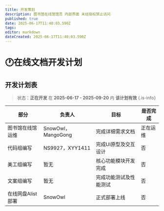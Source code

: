 ```yaml
---
title: 开发策划
description: 图书馆在线馆馆员 内部界面 未经授权禁止访问
published: true
date: 2025-06-17T11:40:03.590Z
tags: 
editor: markdown
dateCreated: 2025-06-17T11:40:03.590Z
---
```


# 🕐在线文档开发计划
## 开发计划表
> 状态：**正在开发** 在 **2025-06-17 - 2025-09-20** 内 **该计划有效**
{.is-info}


| 部分          | 负责人           | 目标                    |  是否完成                     |
| ------------- | ------------------ | ---------------------------- | ---------------------------- |
| 图书馆在线馆运维  | SnowOwl，MangoGong       | 完成详细需求文档             | 正在运维             |
| 代码组编写  | NS9927，XYY1411    | 完成UI原型及交互设计         | 否             |
| 美工组编写      | 暂无       | 核心功能模块开发完成         |否             |
| 文案组编写      | 暂无       | 完成功能测试及性能测试       |否             |
| 在线网盘Alist部署  | SnowOwl       | 正式部署上线                 |否             |